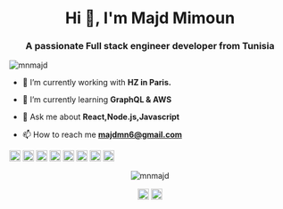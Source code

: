<h1 align="center">Hi 👋, I'm Majd Mimoun</h1>
<h3 align="center">A passionate Full stack engineer developer from Tunisia</h3>

<p align="left"> <img src="https://komarev.com/ghpvc/?username=mnmajd" alt="mnmajd" /> </p>

- 🔭 I’m currently working with **HZ in Paris.**

- 🌱 I’m currently learning **GraphQL & AWS**

- 💬 Ask me about **React,Node.js,Javascript**

- 📫 How to reach me **majdmn6@gmail.com**

<p align="left"><img src="https://devicons.github.io/devicon/devicon.git/icons/react/react-original-wordmark.svg" alt="react" width="20" height="20"/> <img src="https://devicons.github.io/devicon/devicon.git/icons/css3/css3-original-wordmark.svg" alt="css3" width="20" height="20"/> <img src="https://devicons.github.io/devicon/devicon.git/icons/docker/docker-original-wordmark.svg" alt="docker" width="20" height="20"/> <img src="https://devicons.github.io/devicon/devicon.git/icons/html5/html5-original-wordmark.svg" alt="html5" width="20" height="20"/> <img src="https://devicons.github.io/devicon/devicon.git/icons/javascript/javascript-original.svg" alt="javascript" width="20" height="20"/> <img src="https://devicons.github.io/devicon/devicon.git/icons/mongodb/mongodb-original-wordmark.svg" alt="mongodb" width="20" height="20"/> <img src="https://devicons.github.io/devicon/devicon.git/icons/redux/redux-original.svg" alt="redux" width="20" height="20"/> <img src="https://devicons.github.io/devicon/devicon.git/icons/express/express-original-wordmark.svg" alt="express" width="20" height="20"/></p><p align="center"> <img src="https://github-readme-stats.vercel.app/api?username=mnmajd&show_icons=true" alt="mnmajd" /> </p>

<p align="center">
<a href="https://linkedin.com/in/https://www.linkedin.com/in/majd-mimoun/" target="blank"><img align="center" src="https://cdn.jsdelivr.net/npm/simple-icons@3.0.1/icons/linkedin.svg" alt="https://www.linkedin.com/in/majd-mimoun/" height="20" width="20" /></a>
<a href="https://instagram.com/majd.mimoun" target="blank"><img align="center" src="https://cdn.jsdelivr.net/npm/simple-icons@3.0.1/icons/instagram.svg" alt="majd.mimoun" height="20" width="20" /></a>
</p>
